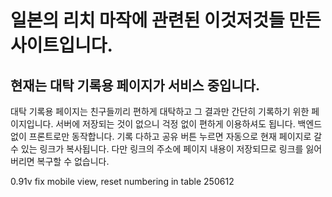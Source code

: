 # 일본의 리치 마작에 관련된 이것저것들 만든 사이트입니다.

## 현재는 대탁 기록용 페이지가 서비스 중입니다.
대탁 기록용 페이지는 친구들끼리 편하게 대탁하고 그 결과만 간단히 기록하기 위한 페이지입니다.
서버에 저장되는 것이 없으니 걱정 없이 편하게 이용하셔도 됩니다.
백엔드 없이 프론트로만 동작합니다.
기록 다하고 공유 버튼 누르면 자동으로 현재 페이지로 갈 수 있는 링크가 복사됩니다.
다만 링크의 주소에 페이지 내용이 저장되므로 링크를 잃어버리면 복구할 수 없습니다.


0.91v fix mobile view, reset numbering in table 250612